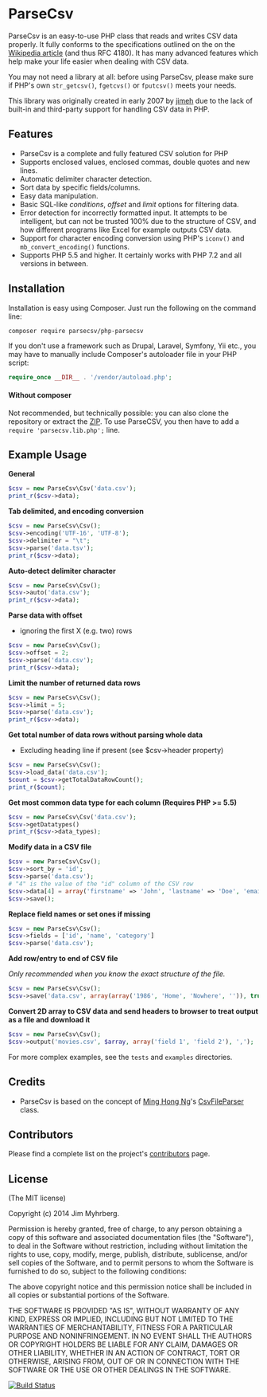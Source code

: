 # ParseCsv

ParseCsv is an easy-to-use PHP class that reads and writes CSV data properly. It
fully conforms to the specifications outlined on the on the
[Wikipedia article][CSV] (and thus RFC 4180). It has many advanced features which help make your
life easier when dealing with CSV data.

You may not need a library at all: before using ParseCsv, please make sure if PHP's own `str_getcsv()`, ``fgetcvs()`` or `fputcsv()` meets your needs.

This library was originally created in early 2007 by [jimeh](https://github.com/jimeh) due to the lack of built-in
and third-party support for handling CSV data in PHP.

[csv]: http://en.wikipedia.org/wiki/Comma-separated_values

## Features

* ParseCsv is a complete and fully featured CSV solution for PHP
* Supports enclosed values, enclosed commas, double quotes and new lines.
* Automatic delimiter character detection.
* Sort data by specific fields/columns.
* Easy data manipulation.
* Basic SQL-like _conditions_, _offset_ and _limit_ options for filtering
  data.
* Error detection for incorrectly formatted input. It attempts to be
  intelligent, but can not be trusted 100% due to the structure of CSV, and
  how different programs like Excel for example outputs CSV data.
* Support for character encoding conversion using PHP's
  `iconv()` and `mb_convert_encoding()` functions.
* Supports PHP 5.5 and higher.
  It certainly works with PHP 7.2 and all versions in between.

## Installation

Installation is easy using Composer. Just run the following on the
command line:
```
composer require parsecsv/php-parsecsv
```

If you don't use a framework such as Drupal, Laravel, Symfony, Yii etc.,
you may have to manually include Composer's autoloader file in your PHP
script:
```php
require_once __DIR__ . '/vendor/autoload.php';
```

#### Without composer
Not recommended, but technically possible: you can also clone the
repository or extract the
[ZIP](https://github.com/parsecsv/parsecsv-for-php/archive/master.zip).
To use ParseCSV, you then have to add a `require 'parsecsv.lib.php';` line.

## Example Usage

**General**

```php
$csv = new ParseCsv\Csv('data.csv');
print_r($csv->data);
```

**Tab delimited, and encoding conversion**

```php
$csv = new ParseCsv\Csv();
$csv->encoding('UTF-16', 'UTF-8');
$csv->delimiter = "\t";
$csv->parse('data.tsv');
print_r($csv->data);
```

**Auto-detect delimiter character**

```php
$csv = new ParseCsv\Csv();
$csv->auto('data.csv');
print_r($csv->data);
```

**Parse data with offset**
* ignoring the first X (e.g. two) rows
```php
$csv = new ParseCsv\Csv();
$csv->offset = 2;
$csv->parse('data.csv');
print_r($csv->data);
```

**Limit the number of returned data rows**
```php
$csv = new ParseCsv\Csv();
$csv->limit = 5;
$csv->parse('data.csv');
print_r($csv->data);
```

**Get total number of data rows without parsing whole data**
* Excluding heading line if present (see $csv->header property)
```php
$csv = new ParseCsv\Csv();
$csv->load_data('data.csv');
$count = $csv->getTotalDataRowCount();
print_r($count);
```

**Get most common data type for each column (Requires PHP >= 5.5)**

```php
$csv = new ParseCsv\Csv('data.csv');
$csv->getDatatypes()
print_r($csv->data_types);
```

**Modify data in a CSV file**

```php
$csv = new ParseCsv\Csv();
$csv->sort_by = 'id';
$csv->parse('data.csv');
# "4" is the value of the "id" column of the CSV row
$csv->data[4] = array('firstname' => 'John', 'lastname' => 'Doe', 'email' => 'john@doe.com');
$csv->save();
```

**Replace field names or set ones if missing**

```php
$csv = new ParseCsv\Csv();
$csv->fields = ['id', 'name', 'category']
$csv->parse('data.csv');
```

**Add row/entry to end of CSV file**

_Only recommended when you know the exact structure of the file._

```php
$csv = new ParseCsv\Csv();
$csv->save('data.csv', array(array('1986', 'Home', 'Nowhere', '')), true);
```

**Convert 2D array to CSV data and send headers to browser to treat output as
a file and download it**

```php
$csv = new ParseCsv\Csv();
$csv->output('movies.csv', $array, array('field 1', 'field 2'), ',');
```

For more complex examples, see the ``tests`` and `examples` directories. 

## Credits

* ParseCsv is based on the concept of [Ming Hong Ng][ming]'s [CsvFileParser][]
  class.

[ming]: http://minghong.blogspot.com/
[CsvFileParser]: http://minghong.blogspot.com/2006/07/csv-parser-for-php.html


## Contributors

Please find a complete list on the project's [contributors][] page.

[contributors]: https://github.com/parsecsv/parsecsv-for-php/graphs/contributors



## License

(The MIT license)

Copyright (c) 2014 Jim Myhrberg.

Permission is hereby granted, free of charge, to any person obtaining a copy
of this software and associated documentation files (the "Software"), to deal
in the Software without restriction, including without limitation the rights
to use, copy, modify, merge, publish, distribute, sublicense, and/or sell
copies of the Software, and to permit persons to whom the Software is
furnished to do so, subject to the following conditions:

The above copyright notice and this permission notice shall be included in all
copies or substantial portions of the Software.

THE SOFTWARE IS PROVIDED "AS IS", WITHOUT WARRANTY OF ANY KIND, EXPRESS OR
IMPLIED, INCLUDING BUT NOT LIMITED TO THE WARRANTIES OF MERCHANTABILITY,
FITNESS FOR A PARTICULAR PURPOSE AND NONINFRINGEMENT. IN NO EVENT SHALL THE
AUTHORS OR COPYRIGHT HOLDERS BE LIABLE FOR ANY CLAIM, DAMAGES OR OTHER
LIABILITY, WHETHER IN AN ACTION OF CONTRACT, TORT OR OTHERWISE, ARISING FROM,
OUT OF OR IN CONNECTION WITH THE SOFTWARE OR THE USE OR OTHER DEALINGS IN THE
SOFTWARE.

[![Build Status](https://travis-ci.org/parsecsv/parsecsv-for-php.svg?branch=master)](https://travis-ci.org/parsecsv/parsecsv-for-php)
